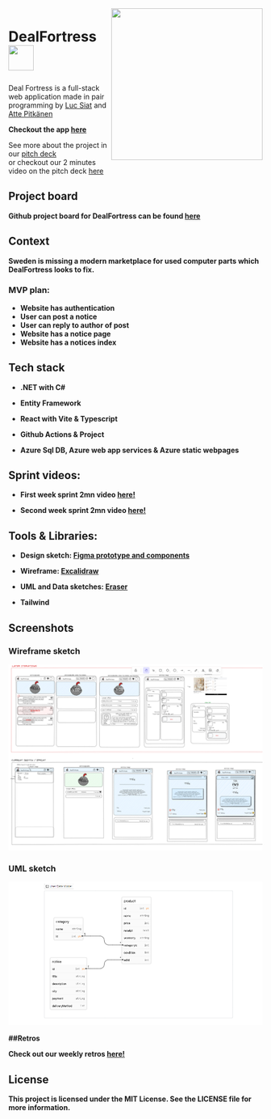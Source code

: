 <img align="right" width="300px" height="300px" src="https://cdn.discordapp.com/attachments/1086348202283909260/1116267299079458848/DealFortressLogoDetailed.png"/>

# DealFortress <img  width="50px" height="50px" src="https://cdn.discordapp.com/attachments/1114265597551857695/1116650269594366023/simpleInvertedDealFortress.png"/>
Deal Fortress is a full-stack web application 
made in pair programming by [Luc Siat](https://github.com/Luc-Siat) and [Atte Pitkänen](https://github.com/attepitkaenen) 

<strong>
  
  Checkout the app [here](https://green-sand-04a2d9f03.3.azurestaticapps.net/)  
</strong>

See more about the project in our [pitch deck](https://docs.google.com/presentation/d/1hlW0DBOonpe2wFysVZdgJIRN3Cm0_9keEeikIJLs-qU/edit?usp=sharing)  
or checkout our 2 minutes video on the pitch deck [here](https://streamable.com/geq9mt)

## Project board

<strong>Github project board for DealFortress can be found <strong>[here](https://github.com/orgs/DealFortress/projects/2/views/1)

## Context

Sweden is missing a modern marketplace for used computer parts which DealFortress looks to fix.

### MVP plan:

  - Website has authentication
  - User can post a notice
  - User can reply to author of post
  - Website has a notice page
  - Website has a notices index

## Tech stack


  - .NET with C#

  - Entity Framework

  - React with Vite & Typescript

  - Github Actions & Project

  - Azure Sql DB, Azure web app services & Azure static webpages


## Sprint videos:

  - First week sprint 2mn video [here!](https://streamable.com/3ym4bb)


  - Second week sprint 2mn video [here!](https://streamable.com/v45qbl)

## Tools & Libraries:


  <!-- - Auth0
  - Formik -->
  - Design sketch: [Figma prototype and components](https://www.figma.com/file/6pMA53jsPBJ6p0kguOzKba/Deal-Fortress-prototype?type=design&node-id=0-1&t=9esxib8YXRiofpYN-0)
  
  - Wireframe: [Excalidraw](https://excalidraw.com/#room=2ab6f5d1e7b980f0d720,gnL2G7lG_2TnaVrYLOBTKg)
  
  - UML and Data sketches: [Eraser](https://app.eraser.io/workspace/ODF2nY7EUHBNB5rJDnyo?origin=share)
  
  - Tailwind

<!-- ![Screenshot](./screenshot.png) -->

## Screenshots

### Wireframe sketch
<img src="excalidraw.png" />

### UML sketch
<img src="uml-sketch.png" />

##Retros

Check out our weekly retros [here!](https://excalidraw.com/#room=508eb9dcd37a4f56d616,BPYWqjGnqLennZR7ifKXyA)


## License
This project is licensed under the MIT License. See the LICENSE file for more information.
